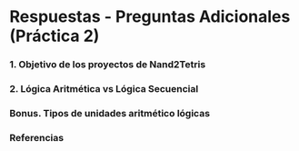 # Respuestas - Preguntas Adicionales (Práctica 2)

### 1. Objetivo de los proyectos de Nand2Tetris


### 2. Lógica Aritmética vs Lógica Secuencial


### Bonus. Tipos de unidades aritmético lógicas

### Referencias
